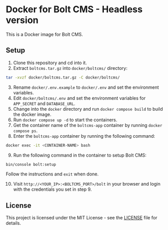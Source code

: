# Docker for Bolt CMS - Headless version

This is a Docker image for Bolt CMS.

## Setup

1. Clone this repository and cd into it.
2. Extract `boltcms.tar.gz` into `docker/boltcms/` directory:

```bash
tar -xvzf docker/boltcms.tar.gz -C docker/boltcms/
```

3. Rename `docker/.env.example` to `docker/.env` and set the environment variables.
4. Edit `docker/boltcms/.env` and set the environment variables for `APP_SECRET` and `DATABASE_URL`.
5. Change into the `docker` directory and run `docker compose build` to build the docker image.
6. Run `docker compose up -d` to start the containers.
7. Get the container name of the `boltcms-app` container by running `docker compose ps`.
8. Enter the `boltcms-app` container by running the following command:

```bash
docker exec -it <CONTAINER-NAME> bash
```
9. Run the following command in the container to setup Bolt CMS:

```bash
bin/console bolt:setup
```
Follow the instructions and `exit` when done.

10. Visit `http://<YOUR_IP>:<BOLTCMS_PORT>/bolt` in your browser and login with the credentials you set in step 9.

## License

This project is licensed under the MIT License - see the [LICENSE](LICENSE) file for details.